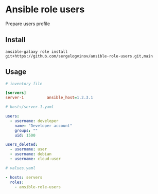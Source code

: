 # Ansible role users

Prepare users profile

## Install

```shell
ansible-galaxy role install git+https://github.com/sergelogvinov/ansible-role-users.git,main
```

## Usage

```ini
# inventory file

[servers]
server-1          ansible_host=1.2.3.1
```

```yaml
# hosts/server-1.yaml

users:
  - username: developer
    name: "Developer account"
    groups: ""
    uid: 1500

users_deleted:
  - username: user
  - username: debian
  - username: cloud-user
```

```yaml
# values.yaml

- hosts: servers
  roles:
    - ansible-role-users
```
